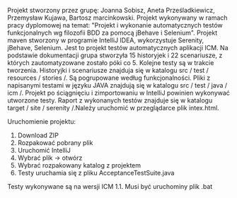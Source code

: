 Projekt stworzony przez grupę: Joanna Sobisz, Aneta Prześladkiewicz, Przemysław Kujawa, Bartosz marcinkowski.
Projekt wykonywany w ramach pracy dyplomowej na temat: "Projekt i wykonanie automatycznych testów funkcjonalnych wg filozofii BDD za pomocą jBehave i Selenium".
Projekt maven stworzony w programie IntelliJ IDEA, wykorzystuje Serenity, jBehave, Selenium.
Jest to projekt testów automatycznych aplikacji ICM.
Na podstawie dokumentacji grupa stworzyła 15 historyjek i 22 scenariusze, z których zautomatyzowane zostało póki co 5. Kolejne testy są w trakcie tworzenia.
Historyjki i scenariusze znajduja się w katalogu  src / test / resources / stories /. Są pogrupowane według funkcjonalności.
Pliki z napisanymi testami w języku JAVA znajdują się w katalogu  src / test / java / icm /.
Projekt po ściągnięciu i zimportowaniu w IntelliJ powinien wykonywać utworzone testy.
Raport z wykonanych testów znajduje się w katalogu  target / site / serenity /.Należy uruchomić w przeglądarce plik intex.html.

Uruchomienie projektu:
1. Download ZIP
2. Rozpakować pobrany plik
3. Uruchomić IntelliJ
4. Wybrać plik -> otwórz
5. Wybrać rozpakowany katalog z projektem
6. Testy uruchamia się z pliku AcceptanceTestSuite.java

Testy wykonywane są na wersji ICM 1.1. Musi być uruchominy plik .bat
